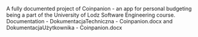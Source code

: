 A fully documented project of Coinpanion - an app for personal budgeting being a part of the University of Lodz Software Engineering course.\
Documentation - DokumentacjaTechniczna - Coinpanion.docx and DokumentacjaUżytkownika - Coinpanion.docx
